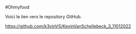 #Ohmyfood

Voici le lien vers le repository GitHub.

https://github.com/k3vinVS/KevinVanSchellebeck_3_11012022
